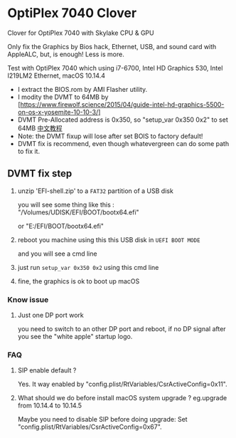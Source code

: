 # OptiPlex 7040 Clover
Clover for OptiPlex 7040 with Skylake CPU & GPU

Only fix the Graphics by Bios hack, Ethernet, USB, and sound card with AppleALC, but, is enough! Less is more.

Test with OptiPlex 7040 which using i7-6700, Intel HD Graphics 530, Intel I219LM2 Ethernet, macOS 10.14.4

- I extract the BIOS.rom by AMI Flasher utility.
- I modity the DVMT to 64MB by [https://www.firewolf.science/2015/04/guide-intel-hd-graphics-5500-on-os-x-yosemite-10-10-3/]
- DVMT Pre-Allocated address is 0x350, so "setup_var 0x350 0x2" to set 64MB [中文教程](https://zhuanlan.zhihu.com/p/39798235)
- Note: the DVMT fixup will lose after set BOIS to factory default!
- DVMT fix is recommend, even though whatevergreen can do some path to fix it.

## DVMT fix step
1. unzip 'EFI-shell.zip' to a `FAT32` partition of a USB disk
   
   you will see some thing like this : "/Volumes/UDISK/EFI/BOOT/bootx64.efi" 
   
   or "E:/EFI/BOOT/bootx64.efi" 
2. reboot you machine using this this USB disk in `UEFI BOOT MODE`
   
   and you will see a cmd line
3. just run `setup_var 0x350 0x2` using this cmd line

4. fine, the graphics is ok to boot up macOS

### Know issue 
1. Just one DP port work
   
   you need to switch to an other DP port and reboot, if no DP signal after you see the "white apple" startup logo.

### FAQ
1. SIP enable default ?

   Yes. It way enabled by "config.plist/RtVariables/CsrActiveConfig=0x11".
2. What should we do before install macOS system upgrade ? eg.upgrade from 10.14.4 to 10.14.5
  
   Maybe you need to disable SIP before doing upgrade: Set "config.plist/RtVariables/CsrActiveConfig=0x67".
